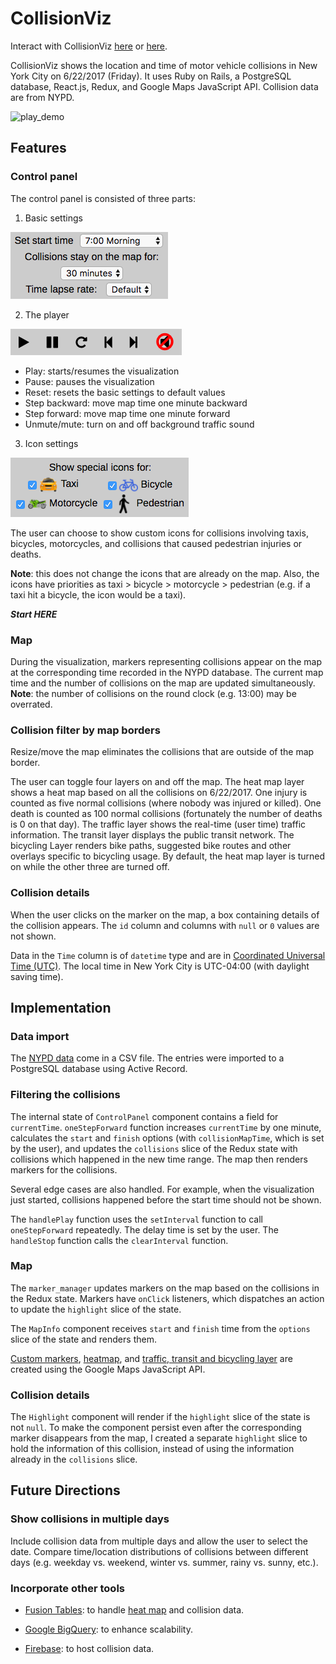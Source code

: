 # CollisionViz
Interact with CollisionViz [here](https://collisionviz.davidfeng.us/) or [here](https://collisionviz.herokuapp.com/).

CollisionViz shows the location and time of motor vehicle collisions in New York City on 6/22/2017 (Friday). It uses Ruby on Rails, a PostgreSQL database, React.js, Redux, and Google Maps JavaScript API. Collision data are from NYPD.

![play_demo](docs/play_demo.gif)

## Features
### Control panel
The control panel is consisted of three parts:

1. Basic settings

![control_panel_top](docs/control_panel_top.png)

2. The player

![control_panel_mid](docs/control_panel_mid.png)

* Play: starts/resumes the visualization
* Pause: pauses the visualization
* Reset: resets the basic settings to default values
* Step backward: move map time one minute backward
* Step forward: move map time one minute forward
* Unmute/mute: turn on and off background traffic sound

3. Icon settings

![control_panel_bottom](docs/control_panel_bottom.png)

The user can choose to show custom icons for collisions involving taxis, bicycles, motorcycles, and collisions that caused pedestrian injuries or deaths.

**Note**: this does not change the icons that are already on the map. Also, the icons have priorities as taxi > bicycle > motorcycle > pedestrian (e.g. if a taxi hit a bicycle, the icon would be a taxi).

***Start HERE***
### Map
During the visualization, markers representing collisions appear on the map at the corresponding time recorded in the NYPD database. The current map time and the number of collisions on the map are updated simultaneously. **Note**: the number of collisions on the round clock (e.g. 13:00) may be overrated.

### Collision filter by map borders
Resize/move the map eliminates the collisions that are outside of the map border.

The user can toggle four layers on and off the map. The heat map layer shows a heat map based on all the collisions on 6/22/2017. One injury is counted as five normal collisions (where nobody was injured or killed). One death is counted as 100 normal collisions (fortunately the number of deaths is 0 on that day). The traffic layer shows the real-time (user time) traffic information. The transit layer displays the public transit network. The bicycling Layer renders bike paths, suggested bike routes and other overlays specific to bicycling usage. By default, the heat map layer is turned on while the other three are turned off.

### Collision details
When the user clicks on the marker on the map, a box containing details of the collision appears.
The `id` column and columns with `null` or `0` values are not shown.

Data in the `Time` column is of `datetime` type and are in [Coordinated Universal Time (UTC)](https://www.wikiwand.com/en/Coordinated_Universal_Time). The local time in New York City is UTC-04:00 (with daylight saving time).

## Implementation

### Data import
The [NYPD data][data_link] come in a CSV file. The entries were imported to a PostgreSQL database using Active Record.

[data_link]: https://data.cityofnewyork.us/Public-Safety/NYPD-Motor-Vehicle-Collisions/h9gi-nx95

### Filtering the collisions
The internal state of `ControlPanel` component contains a field for `currentTime`. `oneStepForward` function increases `currentTime` by one minute, calculates the `start` and `finish` options (with `collisionMapTime`, which is set by the user), and updates the `collisions` slice of the Redux state with collisions which happened in the new time range. The map then renders markers for the collisions.

Several edge cases are also handled. For example, when the visualization just started, collisions happened before the start time should not be shown.

The `handlePlay` function uses the `setInterval` function to call `oneStepForward` repeatedly. The delay time is set by the user. The `handleStop` function calls the `clearInterval` function.

### Map
The `marker_manager` updates markers on the map based on the collisions in the Redux state. Markers have `onClick` listeners, which dispatches an action to update the `highlight` slice of the state.

The `MapInfo` component receives `start` and `finish` time from the `options` slice of the state and renders them.

[Custom markers](https://developers.google.com/maps/documentation/javascript/custom-markers), [heatmap](https://developers.google.com/maps/documentation/javascript/heatmaplayer), and [traffic, transit and bicycling layer](https://developers.google.com/maps/documentation/javascript/trafficlayer) are created using the Google Maps JavaScript API.

### Collision details
The `Highlight` component will render if the `highlight` slice of the state is not `null`. To make the component persist even after the corresponding marker disappears from the map, I created a separate `highlight` slice to hold the information of this collision, instead of using the information already in the `collisions` slice.

## Future Directions

### Show collisions in multiple days
Include collision data from multiple days and allow the user to select the date. Compare time/location distributions of collisions between different days (e.g. weekday vs. weekend, winter vs. summer, rainy vs. sunny, etc.).

### Incorporate other tools
* [Fusion Tables](https://developers.google.com/maps/documentation/javascript/fusiontableslayer): to handle [heat map](https://developers.google.com/maps/documentation/javascript/heatmaplayer) and collision data.

* [Google BigQuery](https://cloud.google.com/bigquery/public-data/nypd-mv-collisions): to enhance scalability.

* [Firebase](https://firebase.google.com/): to host collision data.
